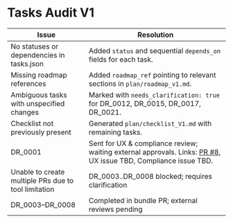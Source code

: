 # Tasks Audit V1

| Issue | Resolution |
|-------|-----------|
| No statuses or dependencies in tasks.json | Added `status` and sequential `depends_on` fields for each task. |
| Missing roadmap references | Added `roadmap_ref` pointing to relevant sections in `plan/roadmap_v1.md`. |
| Ambiguous tasks with unspecified changes | Marked with `needs_clarification: true` for DR_0012, DR_0015, DR_0017, DR_0021. |
| Checklist not previously present | Generated `plan/checklist_V1.md` with remaining tasks. |
| DR_0001 | Sent for UX & compliance review; waiting external approvals. Links: [PR #8](https://github.com/Submissiveteen/bot/pull/8), UX issue TBD, Compliance issue TBD. |
| Unable to create multiple PRs due to tool limitation | DR_0003..DR_0008 blocked; requires clarification |
| DR_0003–DR_0008 | Completed in bundle PR; external reviews pending |
